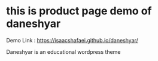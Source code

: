 # this is product page demo of daneshyar
Demo Link : https://isaacshafaei.github.io/daneshyar/

Daneshyar is an educational wordpress theme
